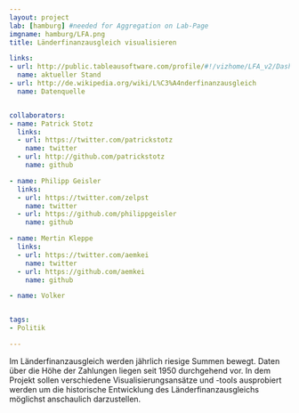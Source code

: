 ```yaml
---
layout: project
lab: [hamburg] #needed for Aggregation on Lab-Page
imgname: hamburg/LFA.png
title: Länderfinanzausgleich visualisieren

links:
- url: http://public.tableausoftware.com/profile/#!/vizhome/LFA_v2/Dashboard1
  name: aktueller Stand
- url: http://de.wikipedia.org/wiki/L%C3%A4nderfinanzausgleich
  name: Datenquelle


collaborators:
- name: Patrick Stotz
  links:
  - url: https://twitter.com/patrickstotz
    name: twitter
  - url: http://github.com/patrickstotz
    name: github

- name: Philipp Geisler
  links:
  - url: https://twitter.com/zelpst
    name: twitter
  - url: https://github.com/philippgeisler
    name: github

- name: Mertin Kleppe
  links:
  - url: https://twitter.com/aemkei
    name: twitter
  - url: https://github.com/aemkei
    name: github

- name: Volker


tags:
- Politik

---
```


Im Länderfinanzausgleich werden jährlich riesige Summen bewegt. Daten über die Höhe der Zahlungen liegen seit 1950 durchgehend vor. In dem Projekt sollen verschiedene Visualisierungsansätze und -tools ausprobiert werden um die historische Entwicklung des Länderfinanzausgleichs möglichst anschaulich darzustellen.
